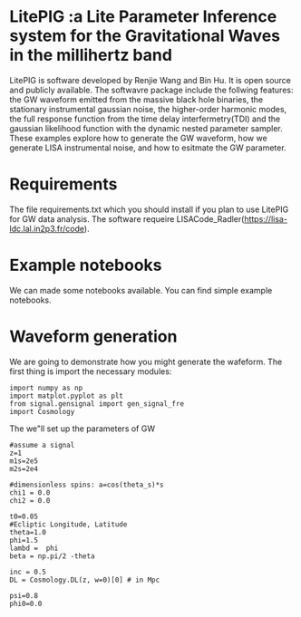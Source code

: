 # LitePIG :a Lite Parameter Inference system for the Gravitational Waves in the millihertz band
LitePIG is software developed by Renjie Wang and Bin Hu. 
It is open source and publicly available.
The softwavre package include the follwing features: the GW waveform emitted from the massive black hole binaries, the stationary instrumental gaussian noise, the higher-order harmonic modes, the full response function from the time delay interfermetry(TDI) and the gaussian likelihood function with the dynamic nested parameter sampler.
These examples explore how to generate the GW waveform, how we generate LISA instrumental noise, and how to esitmate the GW parameter.

# Requirements
The file requirements.txt which you should install if you plan to use LitePIG for GW data analysis.
The software requeire LISACode_Radler(https://lisa-ldc.lal.in2p3.fr/code).

# Example notebooks
We can made some notebooks available. You can find simple example notebooks.

# Waveform generation
We are going to demonstrate how you might generate the wafeform. The first thing is import the necessary modules:
```
import numpy as np
import matplot.pyplot as plt
from signal.gensignal import gen_signal_fre
import Cosmology
```
The we"ll set up the parameters of GW
```
#assume a signal
z=1
m1s=2e5
m2s=2e4

#dimensionless spins: a=cos(theta_s)*s
chi1 = 0.0
chi2 = 0.0

t0=0.05
#Ecliptic Longitude, Latitude
theta=1.0
phi=1.5
lambd =  phi 
beta = np.pi/2 -theta

inc = 0.5
DL = Cosmology.DL(z, w=0)[0] # in Mpc

psi=0.8
phi0=0.0
```
